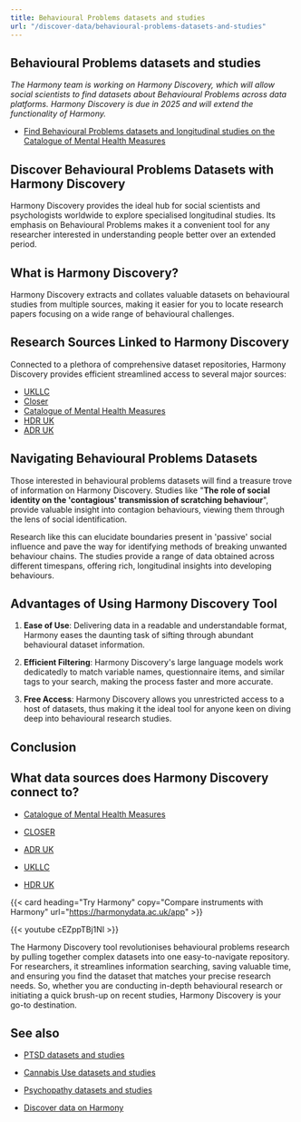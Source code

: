 ```yaml
---
title: Behavioural Problems datasets and studies
url: "/discover-data/behavioural-problems-datasets-and-studies"
---
```


## Behavioural Problems datasets and studies

*The Harmony team is working on Harmony Discovery, which will allow social scientists to find datasets about Behavioural Problems across data platforms. Harmony Discovery is due in 2025 and will extend the functionality of Harmony.*

* [Find Behavioural Problems datasets and longitudinal studies on the Catalogue of Mental Health Measures](https://www.cataloguementalhealth.ac.uk/?content=search&query=Topic:behavioural+problems)

## Discover Behavioural Problems Datasets with Harmony Discovery

Harmony Discovery provides the ideal hub for social scientists and psychologists worldwide to explore specialised longitudinal studies. Its emphasis on Behavioural Problems makes it a convenient tool for any researcher interested in understanding people better over an extended period.

## What is Harmony Discovery?

Harmony Discovery extracts and collates valuable datasets on behavioural studies from multiple sources, making it easier for you to locate research papers focusing on a wide range of behavioural challenges. 

## Research Sources Linked to Harmony Discovery

Connected to a plethora of comprehensive dataset repositories, Harmony Discovery provides efficient streamlined access to several major sources:

- [UKLLC](https://explore.ukllc.ac.uk) 
- [Closer](https://www.closer.ac.uk)
- [Catalogue of Mental Health Measures](https://www.cataloguementalhealth.ac.uk/)
- [HDR UK](https://www.hdruk.ac.uk/)
- [ADR UK](https://www.adruk.org/)

## Navigating Behavioural Problems Datasets

Those interested in behavioural problems datasets will find a treasure trove of information on Harmony Discovery. Studies like "**The role of social identity on the 'contagious' transmission of scratching behaviour**", provide valuable insight into contagion behaviours, viewing them through the lens of social identification.

Research like this can elucidate boundaries present in 'passive' social influence and pave the way for identifying methods of breaking unwanted behaviour chains. The studies provide a range of data obtained across different timespans, offering rich, longitudinal insights into developing behaviours. 

## Advantages of Using Harmony Discovery Tool

1. **Ease of Use**: Delivering data in a readable and understandable format, Harmony eases the daunting task of sifting through abundant behavioural dataset information.

2. **Efficient Filtering**: Harmony Discovery's large language models work dedicatedly to match variable names, questionnaire items, and similar tags to your search, making the process faster and more accurate.

3. **Free Access**: Harmony Discovery allows you unrestricted access to a host of datasets, thus making it the ideal tool for anyone keen on diving deep into behavioural research studies.

## Conclusion


## What data sources does Harmony Discovery connect to?

* [Catalogue of Mental Health Measures](https://www.cataloguementalhealth.ac.uk/)

* [CLOSER](https://closer.ac.uk/)

* [ADR UK](https://www.adruk.org/data-access/data-catalogue/)

* [UKLLC](https://explore.ukllc.ac.uk)

* [HDR UK](https://www.healthdatagateway.org/)

{{< card heading="Try Harmony" copy="Compare instruments with Harmony" url="https://harmonydata.ac.uk/app" >}}

{{< youtube cEZppTBj1NI >}}


The Harmony Discovery tool revolutionises behavioural problems research by pulling together complex datasets into one easy-to-navigate repository. For researchers, it streamlines information searching, saving valuable time, and ensuring you find the dataset that matches your precise research needs. So, whether you are conducting in-depth behavioural research or initiating a quick brush-up on recent studies, Harmony Discovery is your go-to destination.

## See also

* [PTSD datasets and studies](/discover-data/ptsd-datasets-and-studies)

* [Cannabis Use datasets and studies](/discover-data/cannabis-use-datasets-and-studies)

* [Psychopathy datasets and studies](/discover-data/psychopathy-datasets-and-studies)

* [Discover data on Harmony](/discover-data/)